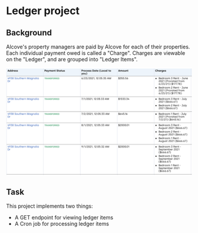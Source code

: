 # Ledger project

## Background
Alcove's property managers are paid by Alcove for each of their properties. Each individual payment owed is called a "Charge". Charges are viewable on the "Ledger", and are grouped into "Ledger Items".

![Screenshot of ledger](/image.png)

## Task
This project implements two things:
- A GET endpoint for viewing ledger items
- A Cron job for processing ledger items